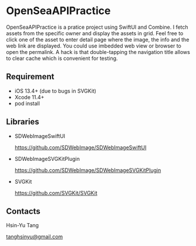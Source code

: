 # OpenSeaAPIPractice
OpenSeaAPIPractice is a pratice project using SwiftUI and Combine. I fetch assets from the specific owner and display the assets in grid. Feel free to click one of the asset to enter detail page where the image, the info and the web link are displayed. You could use imbedded web view or browser to open the permalink. A hack is that double-tapping the navigation title allows to clear cache which is convenient for testing.

## Requirement
* iOS 13.4+ (due to bugs in SVGKit)
* Xcode 11.4+
* pod install

## Libraries
*  SDWebImageSwiftUI

    <https://github.com/SDWebImage/SDWebImageSwiftUI>
*  SDWebImageSVGKitPlugin

    <https://github.com/SDWebImage/SDWebImageSVGKitPlugin>
*  SVGKit

    <https://github.com/SVGKit/SVGKit>

## Contacts
Hsin-Yu Tang

<tanghsinyu@gmail.com>
